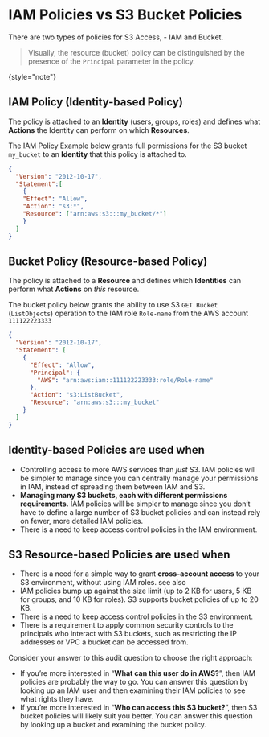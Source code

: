 # IAM Policies vs S3 Bucket Policies

There are two types of policies for S3 Access, - IAM and Bucket.  
> Visually, the resource (bucket) policy can be distinguished by the presence of the `Principal` parameter in the policy.
> 
{style="note"}

## IAM Policy (Identity-based Policy)

The policy is attached to an **Identity** (users, groups, roles) and defines what **Actions** the Identity can perform on which **Resources**. 

The IAM Policy Example below grants full permissions for the S3 bucket `my_bucket` to an **Identity** that this policy is attached to.

```JSON
{
  "Version": "2012-10-17",
  "Statement":[
    {
    "Effect": "Allow",
    "Action": "s3:*",
    "Resource": ["arn:aws:s3:::my_bucket/*"]
    }
  ]
}
```

## Bucket Policy (Resource-based Policy)

The policy is attached to a **Resource** and defines which **Identities** can perform what **Actions** on *this* resource.

The bucket policy below grants the ability to use S3 `GET Bucket` (`ListObjects`) operation to the IAM role `Role-name` from the AWS account `111122223333` 

```JSON
{
  "Version": "2012-10-17",
  "Statement": [
    {
      "Effect": "Allow",
      "Principal": {
        "AWS": "arn:aws:iam::111122223333:role/Role-name"
      },
      "Action": "s3:ListBucket",
      "Resource": "arn:aws:s3:::my_bucket"
    }
  ]
}
```

## Identity-based Policies are used when

- Controlling access to more AWS services than *just* S3. IAM policies will be simpler to manage since you can centrally manage your permissions in IAM, instead of spreading them between IAM and S3.
- **Managing many S3 buckets, each with different permissions requirements.** IAM policies will be simpler to manage since you don’t have to define a large number of S3 bucket policies and can instead rely on fewer, more detailed IAM policies.
- There is a need to keep access control policies in the IAM environment.

## S3 Resource-based Policies are used when

- There is a need for a simple way to grant **cross-account access** to your S3 environment, without using IAM roles. see also [](Cross-Account-Access.md)
- IAM policies bump up against the size limit (up to 2 KB for users, 5 KB for groups, and 10 KB for roles). S3 supports bucket policies of up to 20 KB.
- There is a need to keep access control policies in the S3 environment.
- There is a requirement to apply common security controls to the principals who interact with S3 buckets, such as restricting the IP addresses or VPC a bucket can be accessed from.

Consider your answer to this audit question to choose the right approach:

- If you’re more interested in “**What can this user do in AWS?**”, then IAM policies are probably the way to go. You can answer this question by looking up an IAM user and then examining their IAM policies to see what rights they have.
- If you’re more interested in “**Who can access this S3 bucket?**”, then S3 bucket policies will likely suit you better. You can answer this question by looking up a bucket and examining the bucket policy.